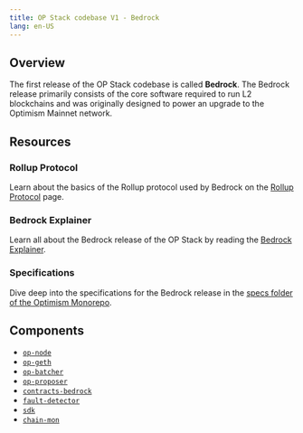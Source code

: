 ```yaml
---
title: OP Stack codebase V1 - Bedrock
lang: en-US
---
```


## Overview

The first release of the OP Stack codebase is called **Bedrock**. 
The Bedrock release primarily consists of the core software required to run L2 blockchains and was originally designed to power an upgrade to the Optimism Mainnet network.

## Resources

### Rollup Protocol

Learn about the basics of the Rollup protocol used by Bedrock on the [Rollup Protocol](https://community.optimism.io/docs/protocol/2-rollup-protocol/) page.

### Bedrock Explainer

Learn all about the Bedrock release of the OP Stack by reading the [Bedrock Explainer](./explainer.md).

### Specifications

Dive deep into the specifications for the Bedrock release in the [specs folder of the Optimism Monorepo](https://github.com/ethereum-optimism/optimism/blob/d69cb12f6dcbe3d5355beca8997fbac611b7fe37/specs/README.md).

## Components

- [`op-node`](https://github.com/ethereum-optimism/optimism/tree/d69cb12f6dcbe3d5355beca8997fbac611b7fe37/op-node)
- [`op-geth`](https://github.com/ethereum-optimism/op-geth)
- [`op-batcher`](https://github.com/ethereum-optimism/optimism/tree/d69cb12f6dcbe3d5355beca8997fbac611b7fe37/op-batcher)
- [`op-proposer`](https://github.com/ethereum-optimism/optimism/tree/d69cb12f6dcbe3d5355beca8997fbac611b7fe37/op-proposer)
- [`contracts-bedrock`](https://github.com/ethereum-optimism/optimism/tree/d69cb12f6dcbe3d5355beca8997fbac611b7fe37/packages/contracts-bedrock)
- [`fault-detector`](https://github.com/ethereum-optimism/optimism/tree/d69cb12f6dcbe3d5355beca8997fbac611b7fe37/packages/fault-detector)
- [`sdk`](https://github.com/ethereum-optimism/optimism/tree/d69cb12f6dcbe3d5355beca8997fbac611b7fe37/packages/sdk)
- [`chain-mon`](https://github.com/ethereum-optimism/optimism/tree/d69cb12f6dcbe3d5355beca8997fbac611b7fe37/packages/chain-mon)